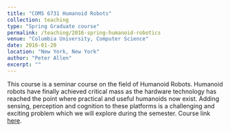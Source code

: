 ```yaml
---
title: "COMS 6731 Humanoid Robots"
collection: teaching
type: "Spring Graduate course"
permalink: /teaching/2016-spring-humanoid-robotics
venue: "Columbia University, Computer Science"
date: 2016-01-20
location: "New York, New York"
author: "Peter Allen"
excerpt: ""
---
```


This course is a seminar course on the field of Humanoid Robots. Humanoid robots have finally achieved critical mass as the hardware technology has reached the point where practical and useful humanoids now exist. Adding sensing, perception and cognition to these platforms is a challenging and exciting problem which we will explore during the semester. Course link [here](http://www.cs.columbia.edu/~allen/S16/).
